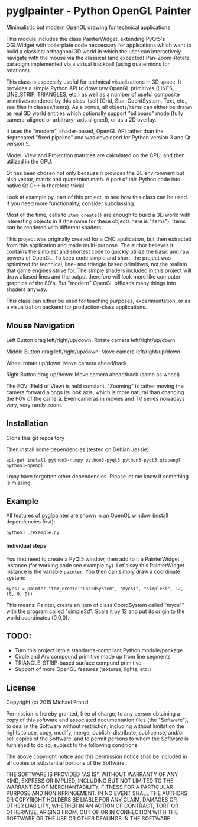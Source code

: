 # pyglpainter - Python OpenGL Painter

Minimalistic but modern OpenGL drawing for technical applications

This module includes the class PainterWidget, extending
PyQt5's QGLWidget with boilerplate code neccessary
for applications which want to build a classical orthagnoal 3D world
in which the user can interactively navigate with the mouse via the
classical (and expected) Pan-Zoom-Rotate paradigm implemented via a
virtual trackball (using quaternions for rotations).

This class is especially useful for technical visualizations in 3D
space. It provides a simple Python API to draw raw OpenGL primitives
(LINES, LINE_STRIP, TRIANGLES, etc.) as well as a number of useful
composite primitives rendered by this class itself (Grid, Star,
CoordSystem, Text, etc., see files in classes/items). As a bonus,
all objects/items can either be drawn as real 3D world entities which
optionally support "billboard" mode (fully camera-aligned or arbitrary-
axis aligned), or as a 2D overlay.

It uses the "modern", shader-based, OpenGL API rather than the
deprecated "fixed pipeline" and was developed for Python version 3
and Qt version 5.

Model, View and Projection matrices are calculated on the CPU, and
then utilized in the GPU.

Qt has been chosen not only because it provides the GL environment
but also vector, matrix and quaternion math. A port of this Python
code into native Qt C++ is therefore trivial.

Look at example.py, part of this project, to see how this class can
be used. If you need more functionality, consider subclassing.

Most of the time, calls to `item_create()` are enough to build a 3D
world with interesting objects in it (the name for these objects here
is "items"). Items can be rendered with different shaders.

This project was originally created for a CNC application, but then
extracted from this application and made multi-purpose. The author
believes it contains the simplest and shortest code to quickly utilize
the basic and raw powers of OpenGL. To keep code simple and short, the
project was optimized for technical, line- and triangle based
primitives, not the realism that game engines strive for. The simple
shaders included in this project will draw aliased lines and the
output therefore will look more like computer graphics of the 80's.
But "modern" OpenGL offloads many things into shaders anyway.

This class can either be used for teaching purposes, experimentation,
or as a visualization backend for production-class applications.

## Mouse Navigation

Left Button drag left/right/up/down: Rotate camera left/right/up/down

Middle Button drag left/right/up/down: Move camera left/right/up/down

Wheel rotate up/down: Move camera ahead/back

Right Button drag up/down: Move camera ahead/back (same as wheel)

The FOV (Field of View) is held constant. "Zooming" is rather moving
the camera forward alongs its look axis, which is more natural than
changing the FOV of the camera. Even cameras in movies and TV series
nowadays very, very rarely zoom.

## Installation

Clone this git repository

Then install some dependencies (tested on Debian Jessie)

    apt-get install python3-numpy python3-pyqt5 python3-pyqt5.qtopengl python3-opengl
    
I may have forgotten other dependencies. Please let me know if something is missing.


## Example

All features of pyglpainter are shown in an OpenGL window (install dependencies
first):

    python3 ./example.py
    
#### Individual steps

You first need to create a PyQt5 window, then add to it a PainterWidget
instance (for working code see example.py). Let's say this PainterWidget
instance is the variable `painter`. You then can simply draw a coordinate system:

    mycs1 = painter.item_create("CoordSystem", "mycs1", "simple3d", 12, (0, 0, 0))
    
This means: Painter, create an item of class CoordSystem called "mycs1"
with the program called "simple3d". Scale it by 12 and put its origin to
the world coordinates (0,0,0).
    

## TODO:

* Turn this project into a standards-compliant Python module/package
* Circle and Arc compound primitive made up from line segments
* TRIANGLE_STRIP-based surface compund primitive
* Support of more OpenGL features (textures, lights, etc.)

## License

Copyright (c) 2015 Michael Franzl

Permission is hereby granted, free of charge, to any person obtaining a copy of this software and associated documentation files (the "Software"), to deal in the Software without restriction, including without limitation the rights to use, copy, modify, merge, publish, distribute, sublicense, and/or sell copies of the Software, and to permit persons to whom the Software is furnished to do so, subject to the following conditions:

The above copyright notice and this permission notice shall be included in all copies or substantial portions of the Software.

THE SOFTWARE IS PROVIDED "AS IS", WITHOUT WARRANTY OF ANY KIND, EXPRESS OR IMPLIED, INCLUDING BUT NOT LIMITED TO THE WARRANTIES OF MERCHANTABILITY, FITNESS FOR A PARTICULAR PURPOSE AND NONINFRINGEMENT. IN NO EVENT SHALL THE AUTHORS OR COPYRIGHT HOLDERS BE LIABLE FOR ANY CLAIM, DAMAGES OR OTHER LIABILITY, WHETHER IN AN ACTION OF CONTRACT, TORT OR OTHERWISE, ARISING FROM, OUT OF OR IN CONNECTION WITH THE SOFTWARE OR THE USE OR OTHER DEALINGS IN THE SOFTWARE.
